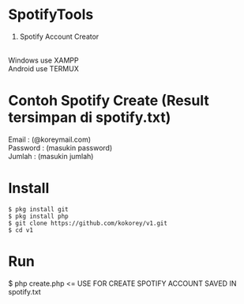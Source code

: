 # SpotifyTools
1. Spotify Account Creator<br><br>

Windows use XAMPP<br>
Android use TERMUX<br>

# Contoh Spotify Create (Result tersimpan di spotify.txt)
Email : (@koreymail.com)<br>
Password : (masukin password)<br>
Jumlah : (masukin jumlah)<br>


# Install
  
	$ pkg install git
	$ pkg install php
	$ git clone https://github.com/kokorey/v1.git
	$ cd v1

# Run

  $ php create.php <= USE FOR CREATE SPOTIFY ACCOUNT SAVED IN spotify.txt<br>

  


